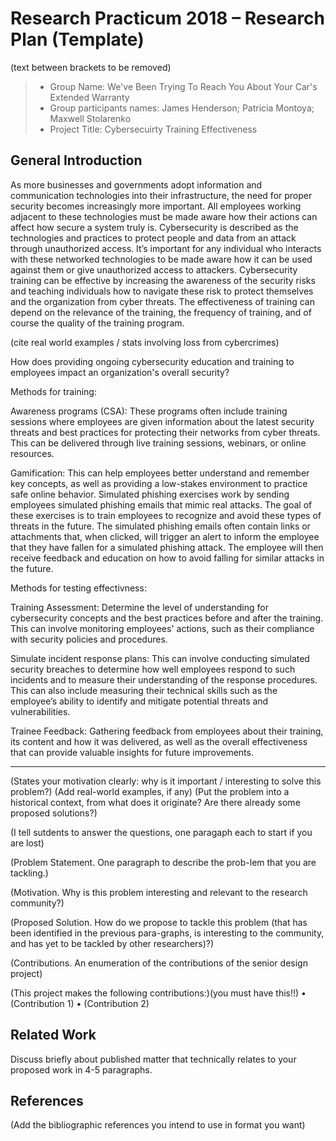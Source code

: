 # Research Practicum 2018 – Research Plan (Template)
(text between brackets to be removed)

> * Group Name: We've Been Trying To Reach You About Your Car's Extended Warranty
> * Group participants names: James Henderson; Patricia Montoya; Maxwell Stolarenko
> * Project Title: Cybersecuirty Training Effectiveness

## General Introduction

As more businesses and governments adopt information and communication technologies into their infrastructure, the need for proper security becomes increasingly more important. All employees working adjacent to these technologies must be made aware how their actions can affect how secure a system truly is. Cybersecurity is described as the technologies and practices to protect people and data from an attack through unauthorized access. It’s important for any individual who interacts with these networked technologies to be made aware how it can be used against them or give unauthorized access to attackers. Cybersecurity training can be effective by increasing the awareness of the security risks and teaching individuals how to navigate these risk to protect themselves and the organization from cyber threats. The effectiveness of training can depend on the relevance of the training, the frequency of training, and of course the quality of the training program.

(cite real world examples / stats involving loss from cybercrimes)

How does providing ongoing cybersecurity education and training to employees impact an organization's overall security?

Methods for training:

Awareness programs (CSA): These programs often include training sessions where employees are given information about the latest security threats and best practices for protecting their networks from cyber threats. This can be delivered through live training sessions, webinars, or online resources.

Gamification: This can help employees better understand and remember key concepts, as well as providing a low-stakes environment to practice safe online behavior. Simulated phishing exercises work by sending employees simulated phishing emails that mimic real attacks. The goal of these exercises is to train employees to recognize and avoid these types of threats in the future. The simulated phishing emails often contain links or attachments that, when clicked, will trigger an alert to inform the employee that they have fallen for a simulated phishing attack. The employee will then receive feedback and education on how to avoid falling for similar attacks in the future.

Methods for testing effectivness:

Training Assessment: Determine the level of understanding for cybersecurity concepts and the best practices before and after the training. This can involve monitoring employees' actions, such as their compliance with security policies and procedures.

Simulate incident response plans: This can involve conducting simulated security breaches to determine how well employees respond to such incidents and to measure their understanding of the response procedures. This can also include measuring their technical skills such as the employee’s ability to identify and mitigate potential threats and vulnerabilities.

Trainee Feedback: Gathering feedback from employees about their training, its content and how it was delivered, as well as the overall effectiveness that can provide valuable insights for future improvements.

----------------------

(States your motivation clearly: why is it important / interesting to solve this problem?)
(Add real-world examples, if any)
(Put the problem into a historical context, from what does it originate? Are there already some proposed solutions?)

(I tell sutdents to answer the questions, one paragaph each to start if you are lost)

(Problem Statement. One paragraph to describe the prob-lem that you are tackling.)

(Motivation. Why is this problem interesting and relevant to the research community?)

(Proposed Solution. How do we propose to tackle this problem (that has been identified in the previous para-graphs, is interesting to the community, and has yet to be tackled by other researchers)?)

(Contributions. An enumeration of the contributions of the senior design project)

(This project makes the following contributions:)(you must have this!!)
•	(Contribution 1)
•	(Contribution 2)


## Related Work

Discuss briefly about published matter that technically relates to your proposed work in 4-5 paragraphs.

## References 

(Add the bibliographic references you intend to use in format you want)




